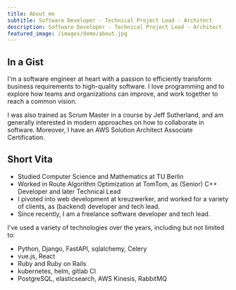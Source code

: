 ```yaml
---
title: About me
subtitle: Software Developer - Technical Project Lead - Architect
description: Software Developer - Technical Project Lead - Architect
featured_image: /images/demo/about.jpg
---
```


## In a Gist

I'm a software engineer at heart with a passion to efficiently transform business requirements to high-quality software.
I love programming and to explore how teams and organizations can improve, and work together to reach a common vision.

I was also trained as Scrum Master in a course by Jeff Sutherland, and am generally interested in modern approaches on how to collaborate in software. 
Moreover, I have an AWS Solution Architect Associate Certification.


## Short Vita

* Studied Computer Science and Mathematics at TU Berlin
* Worked in Route Algorithm Optimization at TomTom, as (Senior) C++ Developer and later Technical Lead
* I pivoted into web development at kreuzwerker, and worked for a variety of clients, as (backend) developer and tech lead.
* Since recently, I am a freelance software developer and tech lead. 
 
I've used a variety of technologies over the years, including but not limited to:
* Python, Django, FastAPI, sqlalchemy, Celery
* vue.js, React
* Ruby and Ruby on Rails
* kubernetes, helm, gitlab CI
* PostgreSQL, elasticsearch, AWS Kinesis, RabbitMQ
